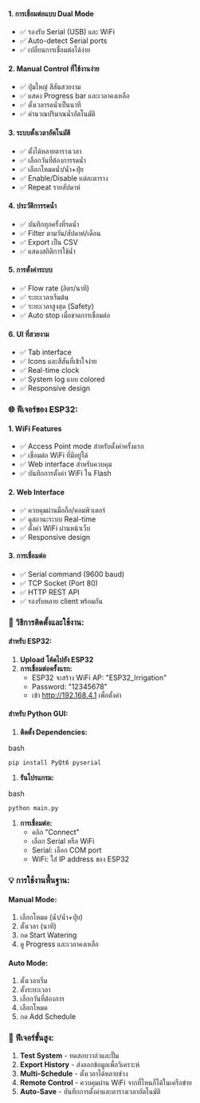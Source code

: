 #### 1\. **การเชื่อมต่อแบบ Dual Mode**

-   ✅ รองรับ Serial (USB) และ WiFi
-   ✅ Auto-detect Serial ports
-   ✅ เปลี่ยนการเชื่อมต่อได้ง่าย

#### 2\. **Manual Control ที่ใช้งานง่าย**

-   ✅ ปุ่มใหญ่ สีสันสวยงาม
-   ✅ แสดง Progress bar และเวลาคงเหลือ
-   ✅ ตั้งเวลารดน้ำเป็นนาที
-   ✅ คำนวณปริมาณน้ำอัตโนมัติ

#### 3\. **ระบบตั้งเวลาอัตโนมัติ**

-   ✅ ตั้งได้หลายตารางเวลา
-   ✅ เลือกวันที่ต้องการรดน้ำ
-   ✅ เลือกโหมดน้ำ/น้ำ+ปุ๋ย
-   ✅ Enable/Disable แต่ละตาราง
-   ✅ Repeat รายสัปดาห์

#### 4\. **ประวัติการรดน้ำ**

-   ✅ บันทึกทุกครั้งที่รดน้ำ
-   ✅ Filter ตามวัน/สัปดาห์/เดือน
-   ✅ Export เป็น CSV
-   ✅ แสดงสถิติการใช้น้ำ

#### 5\. **การตั้งค่าระบบ**

-   ✅ Flow rate (ลิตร/นาที)
-   ✅ ระยะเวลาเริ่มต้น
-   ✅ ระยะเวลาสูงสุด (Safety)
-   ✅ Auto stop เมื่อขาดการเชื่อมต่อ

#### 6\. **UI ที่สวยงาม**

-   ✅ Tab interface
-   ✅ Icons และสีสันที่เข้าใจง่าย
-   ✅ Real-time clock
-   ✅ System log แบบ colored
-   ✅ Responsive design

### 🌐 ฟีเจอร์ของ ESP32:

#### 1\. **WiFi Features**

-   ✅ Access Point mode สำหรับตั้งค่าครั้งแรก
-   ✅ เชื่อมต่อ WiFi ที่มีอยู่ได้
-   ✅ Web interface สำหรับควบคุม
-   ✅ บันทึกการตั้งค่า WiFi ใน Flash

#### 2\. **Web Interface**

-   ✅ ควบคุมผ่านมือถือ/คอมพิวเตอร์
-   ✅ ดูสถานะระบบ Real-time
-   ✅ ตั้งค่า WiFi ผ่านหน้าเว็บ
-   ✅ Responsive design

#### 3\. **การเชื่อมต่อ**

-   ✅ Serial command (9600 baud)
-   ✅ TCP Socket (Port 80)
-   ✅ HTTP REST API
-   ✅ รองรับหลาย client พร้อมกัน

### 📖 วิธีการติดตั้งและใช้งาน:

#### สำหรับ ESP32:

1.  **Upload โค้ดไปยัง ESP32**
2.  **การเชื่อมต่อครั้งแรก:**
    -   ESP32 จะสร้าง WiFi AP: "ESP32_Irrigation"
    -   Password: "12345678"
    -   เข้า <http://192.168.4.1> เพื่อตั้งค่า

#### สำหรับ Python GUI:

1.  **ติดตั้ง Dependencies:**

bash

```
pip install PyQt6 pyserial
```

1.  **รันโปรแกรม:**

bash

```
python main.py
```

1.  **การเชื่อมต่อ:**
    -   คลิก "Connect"
    -   เลือก Serial หรือ WiFi
    -   Serial: เลือก COM port
    -   WiFi: ใส่ IP address ของ ESP32

### 💡 การใช้งานพื้นฐาน:

#### Manual Mode:

1.  เลือกโหมด (น้ำ/น้ำ+ปุ๋ย)
2.  ตั้งเวลา (นาที)
3.  กด Start Watering
4.  ดู Progress และเวลาคงเหลือ

#### Auto Mode:

1.  ตั้งเวลาเริ่ม
2.  ตั้งระยะเวลา
3.  เลือกวันที่ต้องการ
4.  เลือกโหมด
5.  กด Add Schedule

### 🔧 ฟีเจอร์ขั้นสูง:

1.  **Test System** - ทดสอบวาล์วและปั๊ม
2.  **Export History** - ส่งออกข้อมูลเพื่อวิเคราะห์
3.  **Multi-Schedule** - ตั้งเวลาได้หลายช่วง
4.  **Remote Control** - ควบคุมผ่าน WiFi จากที่ไหนก็ได้ในเครือข่าย
5.  **Auto-Save** - บันทึกการตั้งค่าและตารางเวลาอัตโนมัติ

